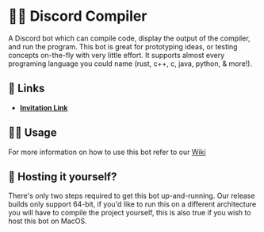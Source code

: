 # 👩‍💻 Discord Compiler

A Discord bot which can compile code, display the output of the compiler, and run the program. This bot is great for prototyping ideas, or testing concepts on-the-fly with very little effort. It supports almost every programing language you could name (rust, c++, c, java, python, & more!). 

## 🔗 Links

 - **[Invitation Link](https://discord.gg/Hp3gRr8CTH)**

## 👩‍🏫 Usage

For more information on how to use this bot refer to our [Wiki](https://github.com/Blindspot22/compiler-bot/wiki/1.Getting-Started)
## 🔰 Hosting it yourself?
There's only two steps required to get this bot up-and-running. Our release builds only support 64-bit, if you'd like to run this on a different architecture you will have to compile the project yourself, this is also true if you wish to host this bot on MacOS.
